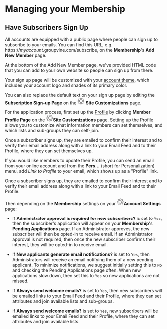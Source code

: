 # Managing your Membership

<span id="gv-2members-14membersAdd"></span>
## Have Subscribers Sign Up

All accounts are equipped with a public page where people can sign up to
subscribe to your emails.
You can find this URL, e.g. https://*myaccount*.groupvine.com/subscribe, on the **Membership**'s **Add New Member** page. 

<span class="adv">
  
At the bottom of the Add New Member page, we've provided HTML
code that you can add to your own website so people can sign up from
there.

</span> <!-- adv -->

Your sign up page will be customized with your
[account theme](/3-send/4-sendSettings.md?[LINK-QARGS-DOC]#gv-3send-4sendsettings-theme-colors),
which includes your account logo and shades of its primary color.

<span class="sub g4s">
  
You can also replace the default text on your sign up page by editing
the **Subscription Sign-up Page** on the <img src="/docimages/transparent-gear-icon.png" height="22"> **Site Customizations** page.

<span class="highlight">

For the application process, first set up the [Profile](/2-members/5-membersProfile.md?[LINK-QARGS-DOC]#gv-2members-5membersprofile) by 
clicking **Member Profile Page** on the <img src="/docimages/transparent-gear-icon.png" height="22">**Site Customizations** page.  Setting up the Profile allows you to customize what information members can set themselves, and which lists and sub-groups they can self-join.  

Once a subscriber signs up, they are emailed to confirm their interest
and to verify their email address along with a link to your Email Feed and to their Profile, 
where they can set themselves up.

If you would like members to update their Profile, you can send an email from your online account and from the **Pers...** (short for Personalization) menu, 
add *Link to Profile* to your email, which shows up as a "Profile" link.

</span> <!-- highlight -->

</span> <!-- sub g4s -->

<span class="free">
  
Once a subscriber signs up, they are emailed to confirm their interest
and to verify their email address along with a link to your Email Feed and to their Profile.

</span> <!-- free -->

Then depending on the **Membership** settings on your 
<img src="/docimages/transparent-gear-icon.png" height="22">**Account Settings** page:

<span class="sub g4s">

* If **Administrator approval is required for new subscribers?** is set to `Yes`, then the subscriber's application will appear on your 
**Membership**'s **Pending Applications** page.
If an Administrator approves, the new subscriber will then be opted-in to receive email.
If an Administrator approval is not required, then once the new subscriber
confirms their interest, they will be opted-in to receive email. 

* If **New applicants generate email notifications?** is set to `Yes`, then Administrators will receive an email notifying them of a new pending applicant.
To minimize notifications, we suggest initially setting this to `No` and checking the Pending
Applications page often.  When new applications slow down, then set this to `Yes` so new applications are not missed.

* If **Always send welcome emails?** is set to `Yes`, then new subscribers will be emailed links to your Email Feed and their Profile, where they
can set attributes and join available lists and sub-groups.

</span> <!-- sub g4s -->

<span class="free">

* If **Always send welcome emails?** is set to `Yes`, new subscribers will be emailed links to your Email Feed and their Profile, where they can
set attributes and join available lists.  

</span>



